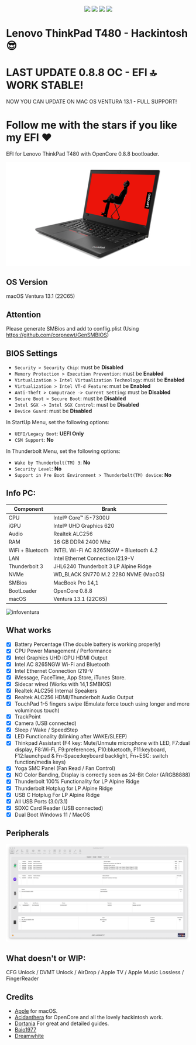<div align="center">
  
[![](https://img.shields.io/badge/Repositories-pierpaolodimarzo-informational?style=flat&logo=apple&logoColor=white&color=9debeb)](https://github.com/pierpaolodimarzo?tab=repositories)
[![](https://img.shields.io/badge/Facebook-PierpaolodiMarzo-informational?style=flat&logo=facebook&logoColor=white&color=3a4dc9)](https://www.facebook.com/pierpaolodimarzo/)
[![](https://img.shields.io/badge/Instagram-PierpaolodiMarzo-informational?style=flat&logo=instagram&logoColor=white&color=8a178a)](https://www.instagram.com/pierpaolodimarzo/)
[![](https://img.shields.io/badge/PayPal-pierpaolodimarzo-informational?style=flat&logo=paypal&logoColor=white&color=00B2EE)](https://www.paypal.com/donate?hosted_button_id=ZHME3NL933AQJ)

</div>

# Lenovo ThinkPad T480 - Hackintosh :sunglasses:

# LAST UPDATE 0.8.8 OC - EFI 🔝 WORK STABLE! 

NOW YOU CAN UPDATE ON MAC OS VENTURA 13.1 - FULL SUPPORT!

# Follow me with the stars if you like my EFI ❤️

EFI for Lenovo ThinkPad T480 with OpenCore 0.8.8 bootloader.

![descrizione](./Infos/pc.png)

## OS Version

macOS Ventura 13.1 (22C65)

## Attention ## 

Please generate SMBios and add to conflig.plist (Using https://github.com/corpnewt/GenSMBIOS)

## BIOS Settings

-  `Security > Security Chip`: must be **Disabled**
-  `Memory Protection > Execution Prevention`: must be **Enabled**
-  `Virtualization > Intel Virtualization Technology`: must be **Enabled**
-  `Virtualization > Intel VT-d Feature`: must be **Enabled**
-  `Anti-Theft > Computrace -> Current Setting`: must be **Disabled**
-  `Secure Boot > Secure Boot`: must be **Disabled**
-  `Intel SGX -> Intel SGX Control`: must be **Disabled**
-  `Device Guard`: must be **Disabled**

In StartUp Menu, set the following options:

-  `UEFI/Legacy Boot`: **UEFI Only**
-  `CSM Support`: **No**

In Thunderbolt Menu, set the following options:

-  `Wake by Thunderbolt(TM) 3`: **No**
-  `Security Level`: **No**
-  `Support in Pre Boot Environment > Thunderbolt(TM) device`: **No**

## Info PC:

| Component        | Brank                                  |
| ---------------- | ---------------------------------------|
| CPU              | Intel® Core™ i5-7300U                  |
| iGPU             | Intel® UHD Graphics 620                |
| Audio            | Realtek ALC256                         |
| RAM              | 16 GB DDR4 2400 Mhz                    |
| WiFi + Bluetooth | INTEL Wi-Fi AC 8265NGW + Bluetooth 4.2 |
| LAN              | Intel Ethernet Connection I219-V       |
| Thunderbolt 3    | JHL6240 Thunderbolt 3 LP Alpine Ridge  |
| NVMe             | WD_BLACK SN770 M.2 2280 NVME (MacOS)   |
| SMBios           | MacBook Pro 14,1                       |
| BootLoader       | OpenCore 0.8.8                         |
| macOS            | Ventura 13.1 (22C65)                   |

![infoventura](./Infos/infomac.png)

## What works 

- [x] Battery Percentage (The double battery is working properly)
- [x] CPU Power Management / Performance
- [x] Intel Graphics UHD iGPU HDMI Output
- [x] Intel AC 8265NGW Wi-Fi and Bluetooth
- [x] Intel Ethernet Connection I219-V
- [x] iMessage, FaceTime, App Store, iTunes Store.
- [x] Sidecar wired (Works with 14,1 SMBIOS)
- [x] Realtek ALC256 Internal Speakers
- [x] Realtek ALC256 HDMI/Thunderbolt Audio Output
- [x] TouchPad 1-5 fingers swipe (Emulate force touch using longer and more voluminous touch)
- [x] TrackPoint
- [x] Camera (USB connected)
- [x] Sleep / Wake / SpeedStep 
- [x] LED Functionality (blinking after WAKE/SLEEP)
- [x] Thinkpad Assistant (F4 key: Mute/Unmute microphone with LED, F7:dual display, F8:Wi-Fi, F9:preferences, F10:bluetooth, F11:keyboard, F12:launchpad & Fn-Space:keyboard backlight, Fn+ESC: switch function/media keys)
- [x] Yoga SMC Panel (Fan Read / Fan Control)
- [x] NO Color Banding, Display is correctly seen as 24-Bit Color (ARGB8888)
- [x] Thunderbolt 100% Functionality for LP Alpine Ridge
- [x] Thunderbolt Hotplug for LP Alpine Ridge
- [x] USB C Hotplug For LP Alpine Ridge
- [x] All USB Ports (3.0/3.1)
- [x] SDXC Card Reader (USB connected)
- [x] Dual Boot Windows 11 / MacOS

## Peripherals
![peripherals](./Infos/peripherals.png)

## What doesn't or WIP:

CFG Unlock / DVMT Unlock / AirDrop / Apple TV / Apple Music Lossless / FingerReader

## Credits

- [Apple](https://apple.com) for macOS.
- [Acidanthera](https://github.com/acidanthera) for OpenCore and all the lovely hackintosh work.
- [Dortania](https://dortania.github.io/OpenCore-Install-Guide/config-laptop.plist/icelake.html) For great and detailed guides.
- [Baio1977](https://github.com/Baio1977/)
- [Dreamwhite](https://github.com/dreamwhite)
